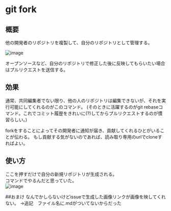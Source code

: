 # git fork

## 概要
他の開発者のリポジトリを複製して、自分のリポジトリとして管理する。

![image](https://user-images.githubusercontent.com/38639386/53478247-bb76da00-3ab9-11e9-98b4-5c578f4d2811.png)

オープンソースなど、自分のリポジトリで修正した後に反映してもらいたい場合はプルリクエストを送信する。

## 効果
通常、共同編集者でない限り、他の人のリポジトリは編集できないが、それを実行可能にしてくれるのがこのコマンド。
(そのときに活躍するのがgit rebaseコマンド。これでコミット履歴をきれいに(?)してからプルリクエストするのが慣習らしい。)

forkをすることによってその開発者に通知が届き、貢献してくれるひとがいることが伝わる。
もし貢献する気がないのであれば、読み取り専用のurlでcloneすればよい。

## 使い方
ここを押すだけで自分の新規リポジトリが生成される。  
コマンドでやるんだと思っていた。  
![image](https://user-images.githubusercontent.com/38639386/53479184-ce8aa980-3abb-11e9-9e98-9939a12145ab.png)  

##おまけ
なんでかしらないけどissueで生成した画像リンクが画像を映してくれない。
→追記　ファイル名に.mdがついてないからだった
